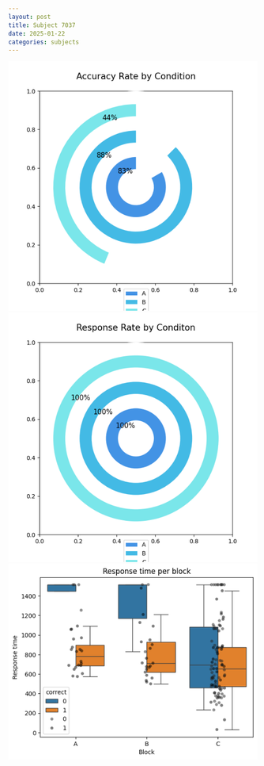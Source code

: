 ```yaml
---
layout: post
title: Subject 7037
date: 2025-01-22
categories: subjects
---
```


![](data/7037/run-5/7037_accuracy_rate.png)
![](data/7037/run-5/7037_response_rate.png)
![](data/7037/run-5/7037_rt.png)
